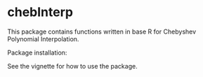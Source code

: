 # chebInterp

This package contains functions written in base R for Chebyshev Polynomial Interpolation.

Package installation:

See the vignette for how to use the package.
